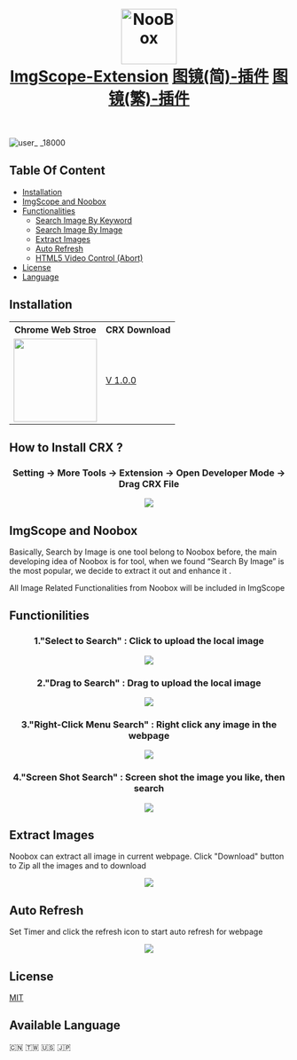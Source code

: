 
<h1 align="center">
  <br>
  <a href="https://chrome.google.com/webstore/detail/noobox-search-by-image/kidibbfcblfbbafhnlanccjjdehoahep"><img src="https://user-images.githubusercontent.com/12090689/98494977-0df71c00-21f3-11eb-8806-0edd4147588f.png" alt="NooBox" width="100"></a>
  <br>
  <a href="https://github.com/AInoob/NooBox">ImgScope-Extension</a>
  <a href="https://github.com/AInoob/NooBox/tree/master/README_ImgScope_zh-cn">图镜(简)-插件</a>
  <a href="https://github.com/AInoob/NooBox/tree/master/README_ImgScope_zh-tw">图镜(繁)-插件</a>
  <br>
  <br>
</h1>

![user_ _18000](https://badgen.net/chrome-web-store/users/fmogjofnfmaaifocahboddmmjlehpchi)

## Table Of Content
* [Installation](#installation)
* [ImgScope and Noobox](#imgScopeAndNoobox)
* [Functionalities](#functioinilities)
  * [Search Image By Keyword](#search-by-image)
  * [Search Image By Image](#search-by-image)
  * [Extract Images](#extract-images)
  * [Auto Refresh](#auto-refresh)
  * [HTML5 Video Control (Abort)](#abort)
* [License](#license)
* [Language](#available-language)

## Installation
<div align = "center" name ="installation">
  <table  align = "center">
    <tr>
      <th>Chrome Web Stroe</th>
      <th>CRX Download</th>
    </tr>
    <tr>
      <td><a href= "https://chrome.google.com/webstore/detail/img-scope/fmogjofnfmaaifocahboddmmjlehpchi"><img src = "https://user-images.githubusercontent.com/12090689/45331133-0f572c00-b537-11e8-962f-fc777c6bb9b5.png" width = "150px"></a></td>
      <td><a href = "https://github.com/AInoob/NooBox/releases/download/1.0.2.2/Noobox.crx">V 1.0.0</a></td>
    </tr>
  </table>
</div>

## How to Install CRX ?
<h3 align = "center"> Setting -> More Tools -> Extension -> Open Developer Mode -> Drag CRX File</h3>
<p align="center">
<img src="https://user-images.githubusercontent.com/12090689/45597429-49db2180-b99a-11e8-916c-fba450c5cfe1.gif"/>
</p>

## ImgScope and Noobox
<p name = "imgScopeAndNoobox">
Basically, Search by Image is one tool belong to Noobox before, the main developing idea of Noobox is for tool, when we found “Search By Image” is the most popular, we decide to extract it out and enhance it .

All Image Related Functionalities from Noobox will be included in ImgScope
<p/>


## Functionilities 
<h3 align = "center" name="functioinilities"> 1."Select to Search" : Click to upload the local image</h3>
<p align="center">
<img src="https://user-images.githubusercontent.com/12090689/45771176-65506180-bc12-11e8-8174-b7b57fd4a4f0.gif"/>
</p>

<h3 align = "center">2."Drag to Search" : Drag to upload the local image</h3>
<p align="center">
<img src="https://user-images.githubusercontent.com/12090689/45771200-78fbc800-bc12-11e8-8fd9-55c5f4a1c04e.gif"/>
</p>

<h3 align = "center">3."Right-Click Menu Search" : Right click any image in the webpage</h3>
<p align="center">
<img src="https://user-images.githubusercontent.com/12090689/45771196-75684100-bc12-11e8-858b-76dcf7aad277.gif"/>
</p>

<h3 align = "center">4."Screen Shot Search" : Screen shot the image you like, then search</h3>
<p align="center">
<img src="https://user-images.githubusercontent.com/12090689/45772446-bf9ef180-bc15-11e8-8ca7-79951983a964.gif"/>
</p>

## Extract Images
Noobox can extract all image in current webpage. Click "Download" button to Zip all the images and to download

<p align="center">
<img src="https://user-images.githubusercontent.com/12090689/50039170-56076700-fffb-11e8-9ee0-81a5ab02a1ca.png"/>
</p>

## Auto Refresh
Set Timer and click the refresh icon to start auto refresh for webpage

<p align="center">
<img src="https://user-images.githubusercontent.com/12090689/50039172-59025780-fffb-11e8-8aba-f5d41307e5d7.png"/>
</p>

## License
<a href = "https://opensource.org/licenses/MIT">MIT</a>
## Available Language
 🇨🇳 🇹🇼 :us: :jp:


